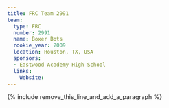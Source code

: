 ```yaml
---
title: FRC Team 2991
team:
  type: FRC
  number: 2991
  name: Boxer Bots
  rookie_year: 2009
  location: Houston, TX, USA
  sponsors:
  - Eastwood Academy High School
  links:
    Website:
---
```


{% include remove_this_line_and_add_a_paragraph %}